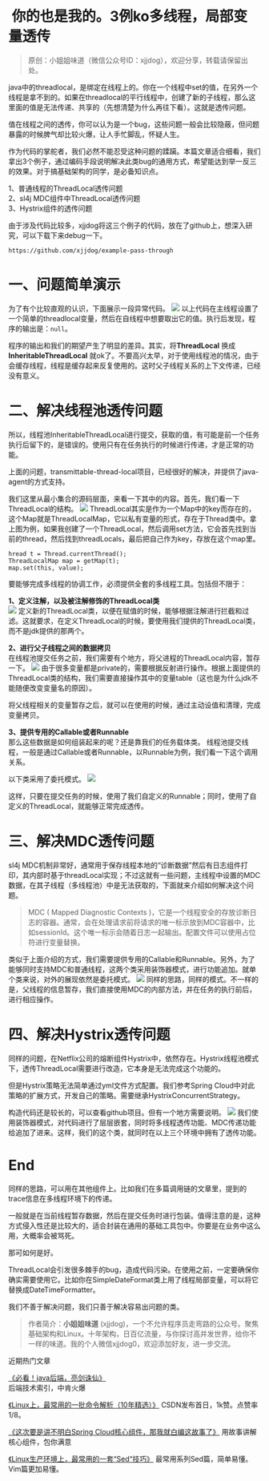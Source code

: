 #  你的也是我的。3例ko多线程，局部变量透传
>原创：小姐姐味道（微信公众号ID：xjjdog），欢迎分享，转载请保留出处。

java中的threadlocal，是绑定在线程上的。你在一个线程中set的值，在另外一个线程是拿不到的。如果在threadlocal的平行线程中，创建了新的子线程，那么这里面的值是无法传递、共享的（先想清楚为什么再往下看）。这就是透传问题。

值在线程之间的透传，你可以认为是一个bug，这些问题一般会比较隐蔽，但问题暴露的时候脾气却比较火爆，让人手忙脚乱，怀疑人生。

作为代码的掌舵者，我们必然不能忍受这种问题的蹂躏。本篇文章适合细看，我们拿出3个例子，通过编码手段说明解决此类bug的通用方式，希望能达到举一反三的效果。对于搞基础架构的同学，是必备知识点。

1、普通线程的ThreadLocal透传问题  
2、sl4j MDC组件中ThreadLocal透传问题  
3、Hystrix组件的透传问题

由于涉及代码比较多，xjjdog将这三个例子的代码，放在了github上，想深入研究，可以下载下来debug一下。                       
```
https://github.com/xjjdog/example-pass-through
```

# 一、问题简单演示

为了有个比较直观的认识，下面展示一段异常代码。
![](media/15661756105776/15661977979729.jpg)
以上代码在主线程设置了一个简单的threadlocal变量，然后在自线程中想要取出它的值。执行后发现，程序的输出是：`null`。

程序的输出和我们的期望产生了明显的差异。其实，将**ThreadLocal** 换成**InheritableThreadLocal** 就ok了。不要高兴太早，对于使用线程池的情况，由于会缓存线程，线程是缓存起来反复使用的。这时父子线程关系的上下文传递，已经没有意义。

# 二、解决线程池透传问题

所以，线程池InheritableThreadLocal进行提交，获取的值，有可能是前一个任务执行后留下的，是错误的。使用只有在任务执行的时候进行传递，才是正常的功能。

上面的问题，transmittable-thread-local项目，已经很好的解决，并提供了java-agent的方式支持。

我们这里从最小集合的源码层面，来看一下其中的内容。首先，我们看一下ThreadLocal的结构。
![](media/15661756105776/15662066178206.jpg)
ThreadLocal其实是作为一个Map中的key而存在的，这个Map就是ThreadLocalMap，它以私有变量的形式，存在于Thread类中。拿上图为例，如果我创建了一个ThreadLocal，然后调用set方法，它会首先找到当前的thread，然后找到threadLocals，最后把自己作为key，存放在这个map里。
```
hread t = Thread.currentThread();
ThreadLocalMap map = getMap(t);
map.set(this, value);
```

要能够完成多线程的协调工作，必须提供全套的多线程工具。包括但不限于：

**1、定义注解，以及被注解修饰的ThreadLocal类**  
![](media/15661756105776/15662008169736.jpg)
定义新的ThreadLocal类，以便在赋值的时候，能够根据注解进行拦截和过滤。这就要求，在定义ThreadLocal的时候，要使用我们提供的ThreadLocal类，而不是jdk提供的那两个。

**2、进行父子线程之间的数据拷贝**  
在线程池提交任务之前，我们需要有个地方，将父进程的ThreadLocal内容，暂存一下。
![](media/15661756105776/15662073449760.jpg)
由于很多变量都是private的，需要根据反射进行操作。根据上面提供的ThreadLocal类的结构，我们需要直接操作其中的变量table（这也是为什么jdk不能随便改变变量名的原因）。

将父线程相关的变量暂存之后，就可以在使用的时候，通过主动设值和清理，完成变量拷贝。

**3、提供专用的Callable或者Runnable**  
那么这些数据是如何组装起来的呢？还是靠我们的任务载体类。
线程池提交线程，一般是通过Callable或者Runnable，以Runnable为例，我们看一下这个调用关系。

以下类采用了委托模式。
![](media/15661756105776/15662081632496.jpg)

这样，只要在提交任务的时候，使用了我们自定义的Runnable；同时，使用了自定义的ThreadLocal，就能够正常完成透传。

# 三、解决MDC透传问题

 sl4j MDC机制非常好，通常用于保存线程本地的“诊断数据”然后有日志组件打印，其内部时基于threadLocal实现；不过这就有一些问题，主线程中设置的MDC数据，在其子线程（多线程池）中是无法获取的，下面就来介绍如何解决这个问题。
 
 >MDC ( Mapped Diagnostic Contexts )，它是一个线程安全的存放诊断日志的容器。通常，会在处理请求前将请求的唯一标示放到MDC容器中，比如sessionId。这个唯一标示会随着日志一起输出。配置文件可以使用占位符进行变量替换。
 
 类似于上面介绍的方式，我们需要提供专用的Callable和Runnable。另外，为了能够同时支持MDC和普通线程，这两个类采用装饰器模式，进行功能追加。就单个类来说，对外的展现依然是委托模式。
 ![](media/15661756105776/15662086854501.jpg)
同样的思路，同样的模式。不一样的是，父线程的信息暂存，我们直接使用MDC的内部方法，并在任务的执行前后，进行相应操作。
 
# 四、解决Hystrix透传问题

同样的问题，在Netflix公司的熔断组件Hystrix中，依然存在。Hystrix线程池模式下，透传ThreadLocal需要进行改造，它本身是无法完成这个功能的。

但是Hystrix策略无法简单通过yml文件方式配置。我们参考Spring Cloud中对此策略的扩展方式，开发自己的策略。需要继承HystrixConcurrentStrategy。

构造代码还是较长的，可以查看github项目。但有一个地方需要说明。
![](media/15661756105776/15662093008407.jpg)
我们使用装饰器模式，对代码进行了层层嵌套，同时将多线程透传功能、MDC传递功能给追加了进来。这样，我们的这个类，就同时在以上三个环境中拥有了透传功能。

# End
同样的思路，可以用在其他组件上。比如我们在多篇调用链的文章里，提到的trace信息在多线程环境下的传递。

一般就是在当前线程暂存数据，然后在提交任务时进行包装。值得注意的是，这种方式侵入性还是比较大的，适合封装在通用的基础工具包中。你要是在业务中这么用，大概率会被骂死。

那可如何是好。

ThreadLocal会引发很多棘手的bug，造成代码污染。在使用之前，一定要确保你确实需要使用它。比如你在SimpleDateFormat类上用了线程局部变量，可以将它替换成DateTimeFormatter。

我们不善于解决问题，我们只善于解决容易出问题的类。

>作者简介：**小姐姐味道**  (xjjdog)，一个不允许程序员走弯路的公众号。聚焦基础架构和Linux。十年架构，日百亿流量，与你探讨高并发世界，给你不一样的味道。我的个人微信xjjdog0，欢迎添加好友，​进一步交流。​

近期热门文章​

[《必看！java后端，亮剑诛仙》](https://mp.weixin.qq.com/s/Cuv0SyjzasDKC0wIQxrgaw)  
后端技术索引，中肯火爆

[《Linux上，最常用的一批命令解析（10年精选）》](https://mp.weixin.qq.com/s/9RbTGQ4k4s92mrSf2xJ5TQ)
CSDN发布首日，1k赞。点赞率1/8。

[《这次要是讲不明白Spring Cloud核心组件，那我就白编这故事了》](https://mp.weixin.qq.com/s/hjYAddJEqgg3ZWTJnPTD9g)
用故事讲解核心组件，包你满意

[《Linux生产环境上，最常用的一套“Sed“技巧》](https://mp.weixin.qq.com/s/wP9_wvoTARRrlszsOmvMgQ)
最常用系列Sed篇，简单易懂。Vim篇更加易懂。
